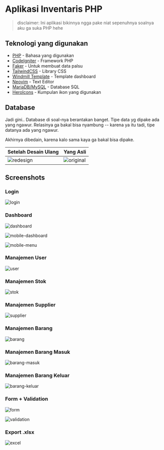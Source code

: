 # Aplikasi Inventaris PHP

> disclaimer:
> Ini aplikasi bikinnya ngga pake niat sepenuhnya
> soalnya aku ga suka PHP hehe

## Teknologi yang digunakan

- [PHP](https://www.php.net/) - Bahasa yang digunakan
- [CodeIgniter](https://codeigniter.com) - Framework PHP
- [Faker](https://fakerphp.github.io/) - Untuk membuat data palsu
- [TailwindCSS](https://tailwindcss.com) - Library CSS
- [Windmill Template](https://windmillui.com) - Template dashboard
- [Neovim](https://neovim.io/) - Text Editor
- [MariaDB/MySQL](https://mariadb.org/) - Database SQL
- [HeroIcons](https://heroicons.com/) - Kumpulan ikon yang digunakan


## Database

Jadi gini.. Database di soal-nya berantakan banget. Tipe data yg dipake ada
yang ngawur. Relasinya ga bakal bisa nyambung -- karena ya itu tadi, tipe
datanya ada yang ngawur.

Akhirnya dibedain, karena kalo sama kaya ga bakal bisa dipake.

|       Setelah Desain Ulang       |              Yang Asli              |
| -------------------------------- | ----------------------------------- |
| ![redesign](./.pix/final.png) | ![original](./.pix/old.png) |

## Screenshots

### Login

![login](./.pix/login.png)

### Dashboard

![dashboard](./.pix/dashboard.png)

![mobile-dashboard](./.pix/mobile-dashboard.png)

![mobile-menu](./.pix/mobile-menu.png)

### Manajemen User

![user](./.pix/user.png)

### Manajemen Stok

![stok](./.pix/stok.png)

### Manajemen Supplier

![supplier](./.pix/supplier.png)

### Manajemen Barang

![barang](./.pix/barang.png)

### Manajemen Barang Masuk

![barang-masuk](./.pix/barang-masuk.png)

### Manajemen Barang Keluar

![barang-keluar](./.pix/barang-keluar.png)

### Form + Validation

![form](./.pix/form.png)

![validation](./.pix/validation.png)

### Export .xlsx

![excel](./.pix/export-excel.png)
